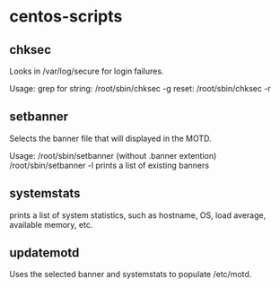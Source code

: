 # centos-scripts

## chksec
Looks in /var/log/secure for login failures.

Usage:
  grep for string:    /root/sbin/chksec -g <string>
  reset:              /root/sbin/chksec -r



## setbanner
Selects the banner file that will displayed in the MOTD.

Usage:
    /root/sbin/setbanner <banner-name>       (without .banner extention)
    /root/sbin/setbanner -l                  prints a list of existing banners



## systemstats
prints a list of system statistics, such as hostname, OS, load average, available memory, etc.


## updatemotd
Uses the selected banner and systemstats to populate /etc/motd.
